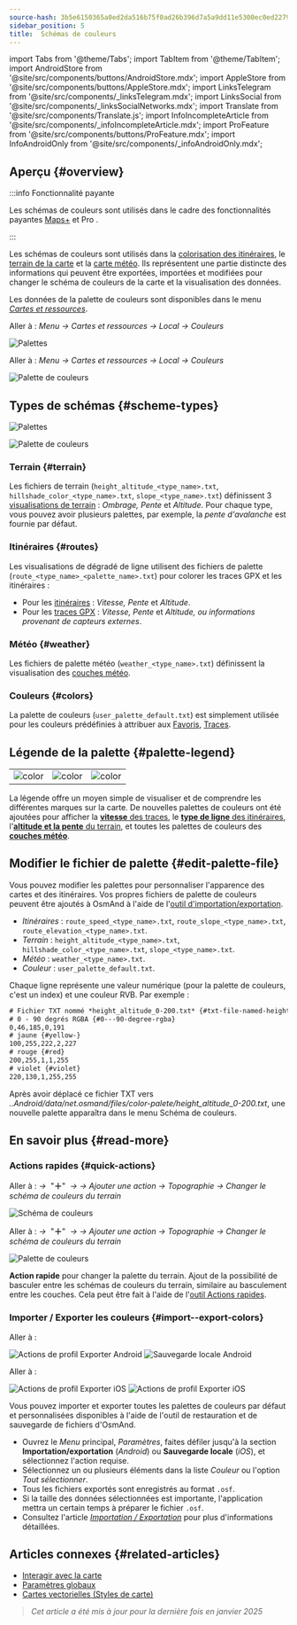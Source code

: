 ```yaml
---
source-hash: 3b5e6150365a0ed2da516b75f0ad26b396d7a5a9dd11e5300ec0ed22794006f5
sidebar_position: 5
title:  Schémas de couleurs
---
```


import Tabs from '@theme/Tabs';
import TabItem from '@theme/TabItem';
import AndroidStore from '@site/src/components/buttons/AndroidStore.mdx';
import AppleStore from '@site/src/components/buttons/AppleStore.mdx';
import LinksTelegram from '@site/src/components/_linksTelegram.mdx';
import LinksSocial from '@site/src/components/_linksSocialNetworks.mdx';
import Translate from '@site/src/components/Translate.js';
import InfoIncompleteArticle from '@site/src/components/_infoIncompleteArticle.mdx';
import ProFeature from '@site/src/components/buttons/ProFeature.mdx';
import InfoAndroidOnly from '@site/src/components/_infoAndroidOnly.mdx';


## Aperçu {#overview}

:::info Fonctionnalité payante

Les schémas de couleurs sont utilisés dans le cadre des fonctionnalités payantes [Maps+](../purchases/index.md) et Pro <ProFeature />.

:::

Les schémas de couleurs sont utilisés dans la [colorisation des itinéraires](#routes), le [terrain de la carte](#terrain) et la [carte météo](#weather). Ils représentent une partie distincte des informations qui peuvent être exportées, importées et modifiées pour changer le schéma de couleurs de la carte et la visualisation des données.

Les données de la palette de couleurs sont disponibles dans le menu [*Cartes et ressources*](../personal/maps-resources.md#local).

<Tabs groupId="operating-systems">

<TabItem value="android" label="Android">

Aller à : *Menu → Cartes et ressources → Local → Couleurs*

![Palettes](@site/static/img/personal/color-schemes/colors.png)

</TabItem>

<TabItem value="ios" label="iOS">

Aller à : *Menu → Cartes et ressources → Local → Couleurs*

![Palette de couleurs](@site/static/img/personal/color-schemes/color_palette_ios.png)

</TabItem>

</Tabs>


## Types de schémas {#scheme-types}

<Tabs groupId="operating-systems">

<TabItem value="android" label="Android">

![Palettes](@site/static/img/personal/color-schemes/palette.png)

</TabItem>

<TabItem value="ios" label="iOS">

![Palette de couleurs](@site/static/img/personal/color-schemes/color_altitude.png)

</TabItem>

</Tabs>


### Terrain {#terrain}

Les fichiers de terrain (`height_altitude_<type_name>.txt`, `hillshade_color_<type_name>.txt`, `slope_<type_name>.txt`) définissent 3 [visualisations de terrain](../plugins/topography.md#hillshade-slope-and-altitude-layers) : *Ombrage, Pente* et *Altitude*. Pour chaque type, vous pouvez avoir plusieurs palettes, par exemple, la *pente d'avalanche* est fournie par défaut.

### Itinéraires {#routes}

Les visualisations de dégradé de ligne utilisent des fichiers de palette (`route_<type_name>_<palette_name>.txt`) pour colorer les traces GPX et les itinéraires :

- Pour les [itinéraires](../navigation/guidance/map-during-navigation.md#color) : *Vitesse, Pente* et *Altitude*.
- Pour les [traces GPX](../map/tracks/appearance#track-colors-in-gpx-files) : *Vitesse, Pente* et *Altitude, ou informations provenant de capteurs externes*.

### Météo {#weather}

Les fichiers de palette météo (`weather_<type_name>.txt`) définissent la visualisation des [couches météo](../plugins/weather.md#weather-layers).

### Couleurs {#colors}

La palette de couleurs (`user_palette_default.txt`) est simplement utilisée pour les couleurs prédéfinies à attribuer aux [Favoris](./favorites.md), [Traces](./tracks/).


## Légende de la palette {#palette-legend}

<table class="image">
    <tr>
        <td><img src={require('@site/static/img/personal/color-schemes/legend.png').default} alt="color"/></td>
        <td><img src={require('@site/static/img/personal/color-schemes/legend_1.png').default} alt="color"/></td>
        <td><img src={require('@site/static/img/personal/color-schemes/legend_2.png').default} alt="color"/></td>
    </tr>
</table>


La légende offre un moyen simple de visualiser et de comprendre les différentes marques sur la carte. De nouvelles palettes de couleurs ont été ajoutées pour afficher la [**vitesse** des traces](../map/tracks/appearance#track-colors-in-gpx-files), le [**type de ligne** des itinéraires](../navigation/guidance/map-during-navigation.md#color), l'[**altitude et la pente** du terrain](../plugins/topography.md#default-color-scheme), et toutes les palettes de couleurs des [**couches météo**](../plugins/weather.md#weather-layers).


## Modifier le fichier de palette {#edit-palette-file}

Vous pouvez modifier les palettes pour personnaliser l'apparence des cartes et des itinéraires. Vos propres fichiers de palette de couleurs peuvent être ajoutés à OsmAnd à l'aide de l'[outil d'importation/exportation](./import-export.md).

- *Itinéraires* : `route_speed_<type_name>.txt`, `route_slope_<type_name>.txt`, `route_elevation_<type_name>.txt`.
- *Terrain* : `height_altitude_<type_name>.txt`, `hillshade_color_<type_name>.txt`, `slope_<type_name>.txt`.
- *Météo* : `weather_<type_name>.txt`.
- *Couleur* : `user_palette_default.txt`.

Chaque ligne représente une valeur numérique (pour la palette de couleurs, c'est un index) et une couleur RVB. Par exemple :

```xml
# Fichier TXT nommé *height_altitude_0-200.txt* {#txt-file-named-heightaltitude0-200txt}
# 0 - 90 degrés RGBA {#0---90-degree-rgba}
0,46,185,0,191
# jaune {#yellow-}
100,255,222,2,227
# rouge {#red}
200,255,1,1,255
# violet {#violet}
220,130,1,255,255

```

Après avoir déplacé ce fichier TXT vers *..Android/data/net.osmand/files/color-palete/height_altitude_0-200.txt*, une nouvelle palette apparaîtra dans le menu Schéma de couleurs.


## En savoir plus {#read-more}

### Actions rapides {#quick-actions}

<Tabs groupId="operating-systems">

<TabItem value="android" label="Android">

Aller à : *<Translate ios="true" ids="shared_string_menu,layer_map_appearance,shared_string_buttons,custom_buttons"/> →*&nbsp;  "**＋**"  &nbsp;*→ <Translate ios="true" ids="add_button"/>*  *→ Ajouter une action → Topographie → Changer le schéma de couleurs du terrain*

![Schéma de couleurs](@site/static/img/widgets/color_scheme.png)

</TabItem>

<TabItem value="ios" label="iOS">

Aller à : *<Translate ios="true" ids="shared_string_menu,layer_map_appearance,shared_string_buttons,custom_buttons"/> →*&nbsp;  "**＋**"  &nbsp;*→ <Translate ios="true" ids="add_button"/>*  *→ Ajouter une action → Topographie → Changer le schéma de couleurs du terrain*

![Palette de couleurs](@site/static/img/personal/color-schemes/color_scheme_qa_ios.png)

</TabItem>

</Tabs>

**Action rapide** pour changer la palette du terrain. Ajout de la possibilité de basculer entre les schémas de couleurs du terrain, similaire au basculement entre les couches. Cela peut être fait à l'aide de l'[outil Actions rapides](../widgets/quick-action.md#configure-map).


### Importer / Exporter les couleurs {#import--export-colors}

<Tabs groupId="operating-systems">

<TabItem value="android" label="Android">

Aller à : *<Translate android="true" ids="shared_string_menu,shared_string_settings,import_export,export_to_file"/>*

![Actions de profil Exporter Android](@site/static/img/personal/profiles/profile_actions_export_1_andr.png)   ![Sauvegarde locale Android](@site/static/img/personal/profiles/profile_actions_export_3_andr.png)

</TabItem>

<TabItem value="ios" label="iOS">

Aller à : *<Translate ios="true" ids="shared_string_menu,shared_string_settings,local_backup,backup_into_file"/>*

![Actions de profil Exporter iOS](@site/static/img/personal/profiles/profile_actions_export_1_ios.png)    ![Actions de profil Exporter iOS](@site/static/img/personal/profiles/profile_actions_export_3_ios.png)

</TabItem>

</Tabs>

Vous pouvez importer et exporter toutes les palettes de couleurs par défaut et personnalisées disponibles à l'aide de l'outil de restauration et de sauvegarde de fichiers d'OsmAnd.

- Ouvrez le *Menu* principal, *Paramètres*, faites défiler jusqu'à la section **Importation/exportation** (*Android*) ou **Sauvegarde locale** (*iOS*), et sélectionnez l'action requise.
- Sélectionnez un ou plusieurs éléments dans la liste *Couleur* ou l'option *Tout sélectionner*.
- Tous les fichiers exportés sont enregistrés au format `.osf`.
- Si la taille des données sélectionnées est importante, l'application mettra un certain temps à préparer le fichier `.osf`.
- Consultez l'article [*Importation / Exportation*](../personal/import-export.md) pour plus d'informations détaillées.


## Articles connexes {#related-articles}

- [Interagir avec la carte](../../user/map/interact-with-map.md)
- [Paramètres globaux](../../user/personal/global-settings.md)
- [Cartes vectorielles (Styles de carte)](../../user/map/vector-maps.md)

> *Cet article a été mis à jour pour la dernière fois en janvier 2025*